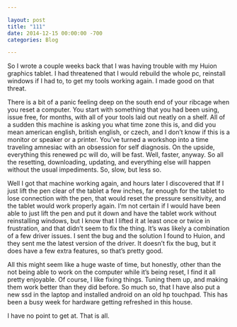 ```yaml
---

layout: post  
title: "111"  
date: 2014-12-15 00:00:00 -700  
categories: Blog

---
```


So I wrote a couple weeks back that I was having trouble with my Huion graphics tablet. I had threatened that I would rebuild the whole pc, reinstall windows if I had to, to get my tools working again. I made good on that threat.   
  
There is a bit of a panic feeling deep on the south end of your ribcage when you reset a computer. You start with something that you had been using, issue free, for months, with all of your tools laid out neatly on a shelf. All of a sudden this machine is asking you what time zone this is, and did you mean american english, british english, or czech, and I don’t know if this is a monitor or speaker or a printer. You’ve turned a workshop into a time traveling amnesiac with an obsession for self diagnosis. On the upside, everything this renewed pc will do, will be fast. Well, faster, anyway. So all the resetting, downloading, updating, and everything else will happen without the usual impediments. So, slow, but less so.  
  
Well I got that machine working again, and hours later I discovered that If I just lift the pen clear of the tablet a few inches, far enough for the tablet to lose connection with the pen, that would reset the pressure sensitivity, and the tablet would work properly again. I’m not certain if I would have been able to just lift the pen and put it down and have the tablet work without reinstalling windows, but I know that I lifted it at least once or twice in frustration, and that didn’t seem to fix the thing. It’s was likely a combination of a few driver issues. I sent the bug and the solution I found to Huion, and they sent me the latest version of the driver. It doesn’t fix the bug, but it does have a few extra features, so that’s pretty good.   
  
All this might seem like a huge waste of time, but honestly, other than the not being able to work on the computer while it’s being reset, I find it all pretty enjoyable. Of course, I like fixing things. Tuning them up, and making them work better than they did before. So much so, that I have also put a new ssd in the laptop and installed android on an old hp touchpad. This has been a busy week for hardware getting refreshed in this house.   
  
I have no point to get at. That is all.